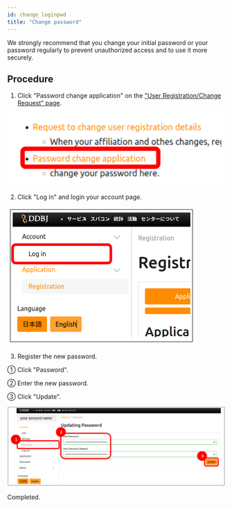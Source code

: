 ```yaml
---
id: change_loginpwd
title: "Change password"
---
```


We strongly recommend that you change your initial password or your password regularly to prevent unauthorized access and to use it more securely.

## Procedure

1. Click "Password change application" on the ["User Registration/Change Request" page](/application/registration).

![](change_pwd_click_en.png)

2. Click "Log in" and login your account page.

![](login_en.png)

3. Register the new password.

① Click "Password".

② Enter the new password.

③ Click "Update".

![](change_pwd_en.png)

Completed.


